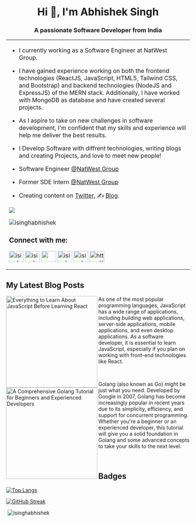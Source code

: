 <!-- - 👋 Hi, I’m @isinghabhishek
- 👀 I’m interested in ...
- 🌱 I’m currently learning ...
- 💞️ I’m looking to collaborate on ...
- 📫 How to reach me ... -->
<h1 align="center">Hi 👋, I'm Abhishek Singh</h1>
<h3 align="center">A passionate Software Developer from India</h3>
<table style="border: none;">
<tr>
<td>
 
 - I currently working as a Software Engineer at NatWest Group. 
 
 - I have gained experience working on both the frontend technologies (ReactJS, JavaScript, HTML5, Tailwind CSS, and Bootstrap) and backend technologies (NodeJS and ExpressJS) of the MERN stack. 
 Additionally, I have worked with MongoDB as database and have created several projects.
 
 - As I aspire to take on new challenges in software development, I'm confident that my skills and experience will help me deliver the best results.
 
 - I Develop Software with diffrent technologies, writing blogs and creating Projects, and love to meet new people!

 - Software Engineer [@NatWest Group](https://www.natwestgroup.com/)
 - Former SDE Intern [@NatWest Group](https://www.natwestgroup.com/)

 - Creating content on [Twitter](https://twitter.com/isinghabhishek1), ✍️ [Blog](https://hashnode.com/@abhiishek).

<a href="https://twitter.com/isinghabhishek1" target="_blank" rel="noreferrer"><img 
src="https://img.shields.io/twitter/follow/isinghabhishek1?logo=twitter&style=for-the-badge&color=0891b2&labelColor=1c1917"/></a> 
 
<p align="left"> <img src="https://komarev.com/ghpvc/?username=isinghabhishek&label=Profile%20views&color=0e75b6&style=flat" alt="isinghabhishek" /> </p>

<h3 align="left">Connect with me:</h3>
<p align="left">
<a href="https://twitter.com/isinghabhishek1" target="blank"><img align="center" src="https://raw.githubusercontent.com/rahuldkjain/github-profile-readme-generator/master/src/images/icons/Social/twitter.svg" alt="isinghabhishek1" height="30" width="40" /></a>
<a href="https://linkedin.com/in/isinghabhishek/" target="blank"><img align="center" src="https://raw.githubusercontent.com/rahuldkjain/github-profile-readme-generator/master/src/images/icons/Social/linked-in-alt.svg" alt="isinghabhishek/" height="30" width="40" /></a>
<a href="https://hashnode.com/@abhiishek" target="_blank" rel="noreferrer"><img align="center" src="https://raw.githubusercontent.com/danielcranney/readme-generator/main/public/icons/socials/hashnode.svg" width="40" height="30" /></a>
<a href="https://www.hackerrank.com/isinghabhishek" target="blank"><img align="center" src="https://raw.githubusercontent.com/rahuldkjain/github-profile-readme-generator/master/src/images/icons/Social/hackerrank.svg" alt="isinghabhishek" height="30" width="40" /></a>
<a href="https://www.leetcode.com/isinghabhishek" target="blank"><img align="center" src="https://raw.githubusercontent.com/rahuldkjain/github-profile-readme-generator/master/src/images/icons/Social/leet-code.svg" alt="isinghabhishek" height="30" width="40" /></a>
<a href="https://auth.geeksforgeeks.org/user/isinghabhishek05/practice" target="blank"><img align="center" src="https://raw.githubusercontent.com/rahuldkjain/github-profile-readme-generator/master/src/images/icons/Social/geeks-for-geeks.svg" alt="https://auth.geeksforgeeks.org/user/isinghabhishek05/practice" height="30" width="40" /></a>
</p>
</td>
</tr>
</table>

## My Latest Blog Posts
<!-- Hashnode Blog Start -->

<p align="left">
 <a href="https://abhiisheksingh.hashnode.dev/javascript-tutorial-everything-to-learn-about-javascript-before-learning-react" title="JavaScript Tutorial: Everything to Learn About JavaScript Before Learning React" ><img src="https://cdn.hashnode.com/res/hashnode/image/upload/v1683048155707/6a7699bd-bec1-44ba-a546-2c73b27b75aa.png?w=1600&h=840&fit=crop&crop=entropy&auto=compress,format&format=webp" alt="Everything to Learn About JavaScript Before Learning React" width="250px" align="left"/></a>
 
As one of the most popular programming languages, JavaScript has a wide range of applications, including building web applications, server-side applications, mobile applications, and even desktop applications. As a software developer, it is essential to learn JavaScript, especially if you plan on working with front-end technologies like React. </p> <br/>
 

<p align="left">
 <a href="https://abhiisheksingh.hashnode.dev/a-comprehensive-golang-tutorial-for-beginners-and-experienced-developers" title="A Comprehensive Golang Tutorial for Beginners and Experienced Developers" ><img src="https://cdn.hashnode.com/res/hashnode/image/upload/v1681474337660/f2f72d99-ea8b-42c7-9993-2433f4a4fc9c.png?w=1600&h=840&fit=crop&crop=entropy&auto=compress,format&format=webp" alt="A Comprehensive Golang Tutorial for Beginners and Experienced Developers" width="250px" align="left"/></a>
 
Golang (also known as Go) might be just what you need. Developed by Google in 2007, Golang has become increasingly popular in recent years due to its simplicity, efficiency, and support for concurrent programming. Whether you're a beginner or an experienced developer, this tutorial will give you a solid foundation in Golang and some advanced concepts to take your skills to the next level. </p> <br/>

<!-- HashNode Blog End  -->
 

 ## Badges
[![Top Langs](https://github-readme-stats.vercel.app/api/top-langs/?username=isinghabhishek&layout=compact&theme=dark)](https://github.com/isinghabhishek/github-readme-stats)

[![GitHub Streak](https://streak-stats.demolab.com?user=isinghabhishek&theme=dark&mode=weekly)](https://git.io/streak-stats)

<p> &nbsp;<img src="https://github-readme-stats.vercel.app/api?username=isinghabhishek&theme=dark&show_icons=true&locale=en" alt="isinghabhishek"/> </p>

<!-- <p><img align="center" src="https://github-readme-streak-stats.herokuapp.com/?user=isinghabhishek&theme=dark" alt="isinghabhishek" /></p> -->
